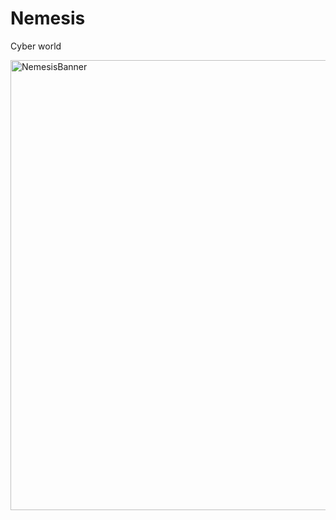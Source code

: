 # Nemesis
Cyber world

<img width="1280" height="720" alt="NemesisBanner" src="https://github.com/user-attachments/assets/10afcde2-0572-4d23-af85-e0b66bbe8b06" />
